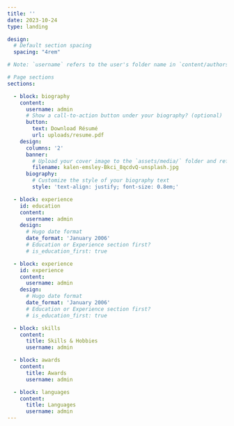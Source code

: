 ```yaml
---
title: ''
date: 2023-10-24
type: landing

design:
  # Default section spacing
  spacing: "4rem"

# Note: `username` refers to the user's folder name in `content/authors/`

# Page sections
sections:

  - block: biography
    content:
      username: admin
      # Show a call-to-action button under your biography? (optional)
      button:
        text: Download Résumé
        url: uploads/resume.pdf
    design:
      columns: '2'
      banner:
        # Upload your cover image to the `assets/media/` folder and reference it here
        filename: kalen-emsley-Bkci_8qcdvQ-unsplash.jpg
      biography:
        # Customize the style of your biography text
        style: 'text-align: justify; font-size: 0.8em;'

  - block: experience
    id: education
    content:
      username: admin
    design:
      # Hugo date format
      date_format: 'January 2006'
      # Education or Experience section first?
      # is_education_first: true

  - block: experience
    id: experience
    content:
      username: admin
    design:
      # Hugo date format
      date_format: 'January 2006'
      # Education or Experience section first?
      # is_education_first: true

  - block: skills
    content:
      title: Skills & Hobbies
      username: admin

  - block: awards
    content:
      title: Awards
      username: admin

  - block: languages
    content:
      title: Languages
      username: admin
---
```

